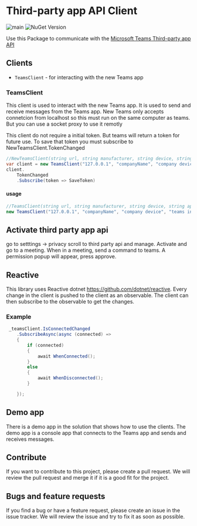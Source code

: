 # Third-party app API Client

![main](https://github.com/ferenyl/Teams.ThirdPartyAppApi/actions/workflows/dotnet.yml/badge.svg?branch=main) ![NuGet Version](https://img.shields.io/nuget/v/Teams.ThirdPartyAppApi?style=flat)

Use this Package to communicate with the [Microsoft Teams Third-party app API](https://support.microsoft.com/en-us/office/connect-third-party-devices-to-teams-aabca9f2-47bb-407f-9f9b-81a104a883d6)

## Clients

- `TeamsClient` - for interacting with the new Teams app

### TeamsClient

This client is used to interact with the new Teams app. It is used to send and receive messages from the Teams app. New Teams only accepts connetcion from localhost so this must run on the same computer as teams. But you can use a socket proxy to use it remotly

This client do not require a initial token. But teams will return a token for future use. To save that token you must subscribe to NewTeamsClient.TokenChanged

```cs
//NewTeamsClient(string url, string manufacturer, string device, string app, string appVersion, bool autoReconnect = true, CancellationToken cancellationToken = default)
var client = new TeamsClient("127.0.0.1", "companyName", "company device", "teams integgrator", "1.0", true, cts)
client.
    TokenChanged
    .Subscribe(token => SaveToken)
```

#### usage

```cs
//TeamsClient(string url, string manufacturer, string device, string app, string appVersion, bool autoReconnect = true, CancellationToken cancellationToken = default)
new TeamsClient("127.0.0.1", "companyName", "company device", "teams integgrator", "1.0", true, cts)
```

## Activate third party app api

go to setttings -> privacy scroll to third party api and manage. Activate and go to a meeting. When in a meeting, send a command to teams. A permission popup will appear, press approve.

## Reactive

This library uses Reactive dotnet <https://github.com/dotnet/reactive>.
Every change in the client is pushed to the client as an observable. The client can then subscribe to the observable to get the changes.

### Example

```cs
 _teamsClient.IsConnectedChanged
    .SubscribeAsync(async (connected) =>
    {
        if (connected)
        {
            await WhenConnected();
        }
        else
        {
            await WhenDisconnected();
        }

    });
```

## Demo app

There is a demo app in the solution that shows how to use the clients. The demo app is a console app that connects to the Teams app and sends and receives messages.

## Contribute

If you want to contribute to this project, please create a pull request. We will review the pull request and merge it if it is a good fit for the project.

## Bugs and feature requests

If you find a bug or have a feature request, please create an issue in the issue tracker. We will review the issue and try to fix it as soon as possible.

